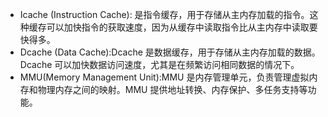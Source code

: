  * Icache (Instruction Cache): 是指令缓存，用于存储从主内存加载的指令。这种缓存可以加快指令的获取速度，因为从缓存中读取指令比从主内存中读取要快得多。
 * Dcache (Data Cache):Dcache 是数据缓存，用于存储从主内存加载的数据。Dcache 可以加快数据访问速度，尤其是在频繁访问相同数据的情况下。
 * MMU(Memory Management Unit):MMU 是内存管理单元，负责管理虚拟内存和物理内存之间的映射。MMU 提供地址转换、内存保护、多任务支持等功能。